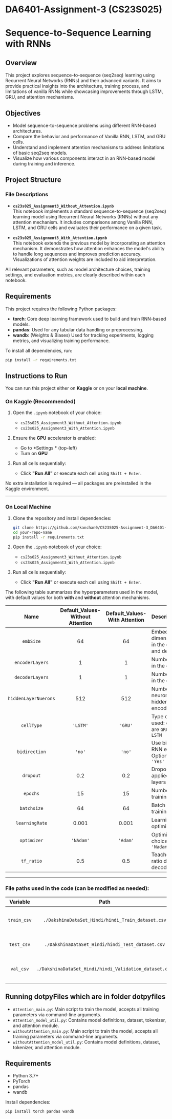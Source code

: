 # DA6401-Assignment-3 (CS23S025)
# Sequence-to-Sequence Learning with RNNs

## Overview

This project explores sequence-to-sequence (seq2seq) learning using Recurrent Neural Networks (RNNs) and their advanced variants. It aims to provide practical insights into the architecture, training process, and limitations of vanilla RNNs while showcasing improvements through LSTM, GRU, and attention mechanisms.

## Objectives

- Model sequence-to-sequence problems using different RNN-based architectures.
- Compare the behavior and performance of Vanilla RNN, LSTM, and GRU cells.
- Understand and implement attention mechanisms to address limitations of basic seq2seq models.
- Visualize how various components interact in an RNN-based model during training and inference.


## Project Structure


### File Descriptions

- **`cs23s025_Assignment3_Without_Attention.ipynb`**  
  This notebook implements a standard sequence-to-sequence (seq2seq) learning model using Recurrent Neural Networks (RNNs) without any attention mechanism. It includes comparisons among Vanilla RNN, LSTM, and GRU cells and evaluates their performance on a given task.

- **`cs23s025_Assignment3_With_Attention.ipynb`**  
  This notebook extends the previous model by incorporating an attention mechanism. It demonstrates how attention enhances the model's ability to handle long sequences and improves prediction accuracy. Visualizations of attention weights are included to aid interpretation.

All relevant parameters, such as model architecture choices, training settings, and evaluation metrics, are clearly described within each notebook.


##  Requirements

This project requires the following Python packages:

- **torch**: Core deep learning framework used to build and train RNN-based models.
- **pandas**: Used for any tabular data handling or preprocessing.
- **wandb**: (Weights & Biases) Used for tracking experiments, logging metrics, and visualizing training performance.

To install all dependencies, run:

```bash
pip install -r requirements.txt

```


## Instructions to Run

You can run this project either on **Kaggle** or on your **local machine**.

###  On Kaggle (Recommended)

1. Open the `.ipynb` notebook of your choice:
   - `cs23s025_Assignment3_Without_Attention.ipynb`
   - `cs23s025_Assignment3_With_Attention.ipynb`

2. Ensure the **GPU** accelerator is enabled:
   - Go to *Settings * (top-left)
   - Turn on **GPU**

3. Run all cells sequentially:
   - Click **"Run All"** or execute each cell using `Shift + Enter`.

No extra installation is required — all packages are preinstalled in the Kaggle environment.

---
### On Local Machine

1. Clone the repository and install dependencies:
   ```bash
   git clone https://github.com/kanchan0/CS23S025-Assignment-3_DA6401-DL.git
   cd your-repo-name
   pip install -r requirements.txt 

2. Open the `.ipynb` notebook of your choice:
   - `cs23s025_Assignment3_Without_Attention.ipynb`
   - `cs23s025_Assignment3_With_Attention.ipynb`

3. Run all cells sequentially:
   - Click **"Run All"** or execute each cell using `Shift + Enter`. 

The following table summarizes the hyperparameters used in the model, with default values for both **with** and **without** attention mechanisms.

|         Name          | Default_Values-Without Attention | Default_Values-With Attention | Description                                                      |
|:---------------------:|:-----------------:|:--------------:|:-----------------------------------------------------------------|
|    `embSize`          |        64         |       64       | Embedding size dimension used in the encoder and decoder         |
|  `encoderLayers`      |         1         |        1       | Number of layers in the encoder                                  |
|  `decoderLayers`      |         1         |        1       | Number of layers in the decoder                                  |
| `hiddenLayerNuerons`  |       512         |      512       | Number of neurons in each hidden layer of encoder/decoder        |
|     `cellType`        |      `'LSTM'`      |    `'GRU'`     | Type of RNN cell used: choices are `GRU`, `RNN`, or `LSTM`       |
|    `bidirection`      |      `'no'`       |    `'no'`      | Use bidirectional RNN encoder? Options: `'no'` or `'Yes'`        |
|      `dropout`        |       0.2         |      0.2       | Dropout rate applied to RNN layers                               |
|       `epochs`        |        15         |       15       | Number of training epochs                                        |
|     `batchsize`       |        64         |       64       | Batch size during training                                       |
|    `learningRate`     |      0.001        |     0.001      | Learning rate for optimizer                                      |
|     `optimizer`       |     `'NAdam'`      |   `'Adam'`     | Optimizer choice: `'Adam'` or `'Nadam'`                         |
|      `tf_ratio`       |       0.5         |      0.5       | Teacher forcing ratio during decoder training                    |


---

### File paths used in the code (can be modified as needed):

|      Variable       |                                   Path                                   | Description                      |
| :-----------------: | :----------------------------------------------------------------------: | :-------------------------------|
|    `train_csv`      | `./DakshinaDataSet_Hindi/hindi_Train_dataset.csv` | Path to training dataset CSV     |
|     `test_csv`      | `./DakshinaDataSet_Hindi/hindi_Test_dataset.csv`  | Path to test dataset CSV         |
|     `val_csv`       | `./DakshinaDataSet_Hindi/hindi_Validation_dataset.csv` | Path to validation dataset CSV   |


## Running dotpyFiles which are in folder dotpyfiles

- `Attention_main.py`: Main script to train the model, accepts all training parameters via command-line arguments.
- `Attention_model_util.py`: Contains model definitions, dataset, tokenizer, and attention module.
- `withoutAttention_main.py`: Main script to train the model, accepts all training parameters via command-line arguments.
- `withoutAttention_model_util.py`: Contains model definitions, dataset, tokenizer, and attention module.

## Requirements

- Python 3.7+
- PyTorch
- pandas
- wandb

Install dependencies:
```bash
pip install torch pandas wandb
